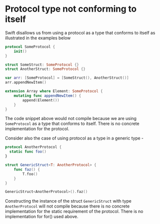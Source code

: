 # Protocol type not conforming to itself
Swift disallows us from using a protocol as a type that conforms to itself as illustrated in the examples below

```swift
protocol SomeProtocol {
    init()
}

struct SomeStruct: SomeProtocol {}
struct AnotherStruct: SomeProtocol {}

var arr: [SomeProtocol] = [SomeStruct(), AnotherStruct()]
arr.appendNewItem()

extension Array where Element: SomeProtocol {
    mutating func appendNewItem() {
        append(Element())
    }
}
```

The code snippet above would not compile because we are using `SomeProtocol` as a type that conforms to itself. There is no concrete implementation for the protocol.

Consider also the case of using protocol as a type in a generic type - 

```swift
protocol AnotherProtocol {
  static func foo()
}

struct GenericStruct<T: AnotherProtocol> {
    func faz() {
        T.foo()
    }
}

GenericStruct<AnotherProtocol>().faz()
```
Constructing the instance of the struct `GenericStruct` with type `AnotherProtocol` will not compile because there is no concrete implementation for the static requirement of the protocol. 
There is no implementation for for() used above.

